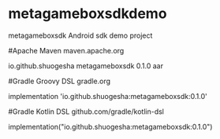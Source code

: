 # metagameboxsdkdemo
metagameboxsdk Android sdk demo project

#Apache Maven
maven.apache.org 

<dependency>
  <groupId>io.github.shuogesha</groupId>
  <artifactId>metagameboxsdk</artifactId>
  <version>0.1.0</version>
  <type>aar</type>
</dependency>


#Gradle Groovy DSL
gradle.org 

implementation 'io.github.shuogesha:metagameboxsdk:0.1.0'


#Gradle Kotlin DSL
github.com/gradle/kotlin-dsl


implementation("io.github.shuogesha:metagameboxsdk:0.1.0")

